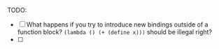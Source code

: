 TODO:
*[  ] What happens if you try to introduce new bindings outside of a function block?
      `(lambda () (+ (define x)))` should be illegal right?
*[  ]
